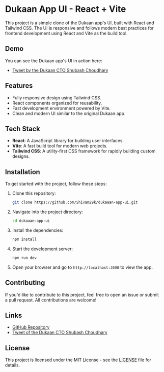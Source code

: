 # Dukaan App UI - React + Vite

This project is a simple clone of the Dukaan app's UI, built with React and Tailwind CSS. The UI is responsive and follows modern best practices for frontend development using React and Vite as the build tool.

## Demo

You can see the Dukaan app's UI in action here:

- [Tweet by the Dukaan CTO Shubash Choudhary](https://x.com/subhashchy/status/1744308069751025894?t=MrLV-PSnfsgv0Hg2jTz5JA&s=08)

## Features

- Fully responsive design using Tailwind CSS.
- React components organized for reusability.
- Fast development environment powered by Vite.
- Clean and modern UI similar to the original Dukaan app.

## Tech Stack

- **React**: A JavaScript library for building user interfaces.
- **Vite**: A fast build tool for modern web projects.
- **Tailwind CSS**: A utility-first CSS framework for rapidly building custom designs.

## Installation

To get started with the project, follow these steps:

1. Clone this repository:
    ```bash
    git clone https://github.com/Shivam29k/dukaaan-app-ui.git
    ```

2. Navigate into the project directory:
    ```bash
    cd dukaaan-app-ui
    ```

3. Install the dependencies:
    ```bash
    npm install
    ```

4. Start the development server:
    ```bash
    npm run dev
    ```

5. Open your browser and go to `http://localhost:3000` to view the app.

## Contributing

If you'd like to contribute to this project, feel free to open an issue or submit a pull request. All contributions are welcome!

## Links

- [GitHub Repository](https://github.com/Shivam29k/dukaaan-app-ui?tab=readme-ov-file)
- [Tweet of the Dukaan CTO Shubash Choudhary](https://x.com/subhashchy/status/1744308069751025894?t=MrLV-PSnfsgv0Hg2jTz5JA&s=08)

## License

This project is licensed under the MIT License - see the [LICENSE](LICENSE) file for details.

